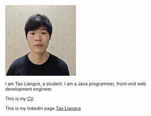 <style>
@import url('assets/css/style.css');
</style>

<img src="logo.jpg" alt="网站Logo" width="45%" />


I am Tao Liangce, a student. I am a Java programmer, front-end web development engineer.


This is my [CV](https://r.easycv.cn/taoliangce).


This is my linkedin page [Tao Liangce](https://www.linkedin.com/in/taoliangce/)

